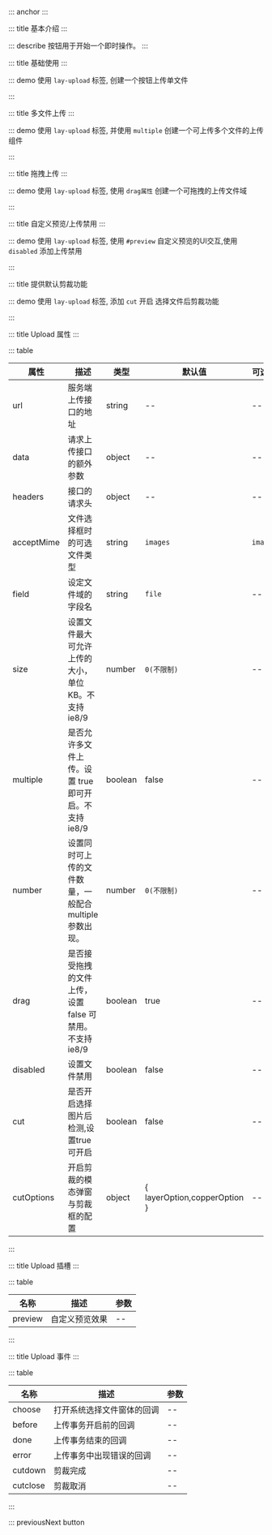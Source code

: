 ::: anchor
:::

::: title 基本介绍
:::

::: describe 按钮用于开始一个即时操作。
:::

::: title 基础使用
:::

::: demo 使用 `lay-upload` 标签, 创建一个按钮上传单文件

<template>
  <lay-upload @done="getUploadFile" @choose="beginChoose">
    <template #preview>
      <div v-for="(item,index) in picList" :key="`demo1-pic-'${index}`">
        <img :src="item"/>
      </div>
    </template>
  </lay-upload>
</template>

<script>
import { ref,reactive } from 'vue'

export default {
  setup() {
    const picList = ref([]);
    const filetoDataURL=(file,fn)=>{
      const reader = new FileReader();
      reader.onloadend = function(e){
        fn(e.target.result);
      };
      reader.readAsDataURL(file);
    };
    const getUploadFile=(files)=>{
      if(Array.isArray(files)&&files.length>0){
        files.forEach((file,index,array)=>{
          filetoDataURL(file,(res)=>{
            console.log(res);
            picList.value.push(res);
            console.log(picList.value);
          });
        });
      }
    };
    const beginChoose =(e)=>{
      console.log("beginChoose",e);
    };
    return {
      getUploadFile,
      filetoDataURL,
      beginChoose,
      picList
    }
  }
}
</script>

:::

::: title 多文件上传
:::

::: demo 使用 `lay-upload` 标签, 并使用 `multiple` 创建一个可上传多个文件的上传组件

<template>
  <lay-upload :multiple="true"></lay-upload>
</template>

<script>
import { ref } from 'vue'

export default {
  setup() {
    return {
    }
  }
}
</script>

:::

::: title 拖拽上传
:::

::: demo 使用 `lay-upload` 标签, 使用 `drag属性` 创建一个可拖拽的上传文件域

<template>
  <lay-upload :drag="true"></lay-upload>
</template>

<script>
import { ref } from 'vue'

export default {
  setup() {

    return {
    }
  }
}
</script>

:::

::: title 自定义预览/上传禁用
:::

::: demo 使用 `lay-upload` 标签, 使用 `#preview` 自定义预览的UI交互,使用  `disabled` 添加上传禁用

<template>
  <lay-upload @done="getUploadFile2" :disabled="true">
    <template #preview>
      <div class="easy-wrap">
        <img src="https://chixian.oss-cn-hangzhou.aliyuncs.com/20211023003617_0706a.jpg" style="width:62.9px;height:63.2px"/>
        <img src="https://chixian.oss-cn-hangzhou.aliyuncs.com/20211023003617_0706a.jpg" style="width:62.9px;height:63.2px"/>
        <img src="https://chixian.oss-cn-hangzhou.aliyuncs.com/20211023003617_0706a.jpg" style="width:62.9px;height:63.2px"/>
        <img src="https://chixian.oss-cn-hangzhou.aliyuncs.com/20211023003617_0706a.jpg" style="width:62.9px;height:63.2px"/>
        <img src="https://chixian.oss-cn-hangzhou.aliyuncs.com/20211023003617_0706a.jpg" style="width:62.9px;height:63.2px"/>
      </div>
    </template>
  </lay-upload>
</template>

<script>
import { ref } from 'vue'
export default {
  setup() {
    const getUploadFile2 = (file)=>{
      console.log(file);
    };
    return {
      getUploadFile2
    }
  }
}
</script>

:::

::: title 提供默认剪裁功能

::: demo 使用 `lay-upload` 标签, 添加 `cut` 开启 选择文件后剪裁功能

<template>
  <lay-upload @cutdone="getCutDone" @cutcancel="getCutCancel" :cut="true" :multiple="false" @done="getFileDone">
    <template #preview>
      <div class="easy-wrap" v-if="cutUrl">
        <img :src="cutUrl"/>
      </div>
    </template>
  </lay-upload>
</template>

<script>
import { ref } from 'vue'
export default {
  setup() {
    const cutUrl = ref("");
    const getCutDone=(res)=>{
      console.log("getCutDone",res);
      cutUrl.value = res.msg;
    };
    const getCutCancel=(res)=>{
      console.log("getCutCancel",res);
    };
    const getFileDone=(res)=>{
      console.log("getFileDone",res);
    };
    return {
      getCutDone,
      getCutCancel,
      getFileDone,
      cutUrl
    }
  }
}
</script>

:::

::: title Upload 属性
:::

::: table

| 属性        | 描述     | 类型    | 默认值    | 可选值                             |
| ----------- | -------- | ------- | --------- | ---------------------------------- |
| url        | 服务端上传接口的地址     | string  | --        | -- |
| data      | 请求上传接口的额外参数   | object | --   | --                  |
| headers      | 接口的请求头     | object | -- | --                   |
| acceptMime    | 文件选择框时的可选文件类型 | string | `images`   | `images` |
| field    | 设定文件域的字段名     | string | `file`   | -- |
| size | 设置文件最大可允许上传的大小，单位 KB。不支持ie8/9 | number  | `0(不限制)`  | -- |
| multiple | 是否允许多文件上传。设置 true即可开启。不支持ie8/9 | boolean  | false  | -- |
| number | 设置同时可上传的文件数量，一般配合 multiple 参数出现。 | number  | `0(不限制)`  | -- |
| drag | 是否接受拖拽的文件上传，设置 false 可禁用。不支持ie8/9 | boolean  | true  | -- |
| disabled | 设置文件禁用 | boolean  | false  | -- |
| cut | 是否开启选择图片后检测,设置true可开启 | boolean  | false  | -- |
| cutOptions | 开启剪裁的模态弹窗与剪裁框的配置 | object  | { layerOption,copperOption }  | -- |

:::

::: title Upload 插槽
:::

::: table

| 名称    | 描述     | 参数 |
| ------- | -------- | ---- |
| preview | 自定义预览效果 | --   |

:::

::: title Upload 事件
:::

::: table

| 名称    | 描述     | 参数 |
| ------- | -------- | ---- |
| choose | 打开系统选择文件窗体的回调 | --   |
| before | 上传事务开启前的回调 | --   |
| done | 上传事务结束的回调 | --   |
| error | 上传事务中出现错误的回调 | --   |
| cutdown | 剪裁完成 | --   |
| cutclose | 剪裁取消 | --   |
:::


 

::: previousNext button
